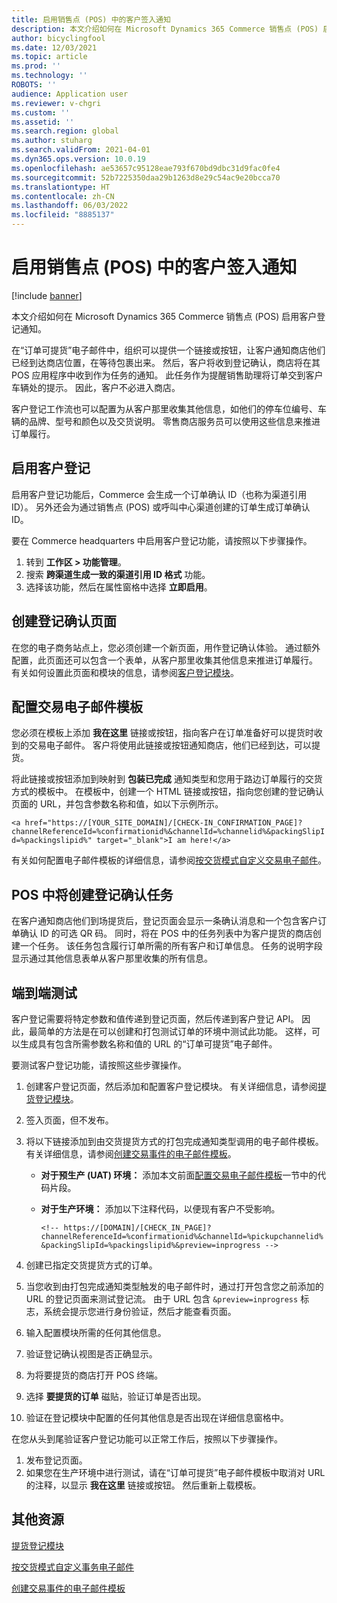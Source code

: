 ```yaml
---
title: 启用销售点 (POS) 中的客户签入通知
description: 本文介绍如何在 Microsoft Dynamics 365 Commerce 销售点 (POS) 启用客户登记通知。
author: bicyclingfool
ms.date: 12/03/2021
ms.topic: article
ms.prod: ''
ms.technology: ''
ROBOTS: ''
audience: Application user
ms.reviewer: v-chgri
ms.custom: ''
ms.assetid: ''
ms.search.region: global
ms.author: stuharg
ms.search.validFrom: 2021-04-01
ms.dyn365.ops.version: 10.0.19
ms.openlocfilehash: ae53657c95128eae793f670bd9dbc31d9fac0fe4
ms.sourcegitcommit: 52b7225350daa29b1263d8e29c54ac9e20bcca70
ms.translationtype: HT
ms.contentlocale: zh-CN
ms.lasthandoff: 06/03/2022
ms.locfileid: "8885137"
---
```

# <a name="enable-customer-check-in-notifications-in-point-of-sale-pos"></a>启用销售点 (POS) 中的客户签入通知

[!include [banner](includes/banner.md)]

本文介绍如何在 Microsoft Dynamics 365 Commerce 销售点 (POS) 启用客户登记通知。

在“订单可提货”电子邮件中，组织可以提供一个链接或按钮，让客户通知商店他们已经到达商店位置，在等待包裹出来。 然后，客户将收到登记确认，商店将在其 POS 应用程序中收到作为任务的通知。 此任务作为提醒销售助理将订单交到客户车辆处的提示。 因此，客户不必进入商店。

客户登记工作流也可以配置为从客户那里收集其他信息，如他们的停车位编号、车辆的品牌、型号和颜色以及交货说明。 零售商店服务员可以使用这些信息来推进订单履行。

## <a name="enable-customer-check-in"></a>启用客户登记

启用客户登记功能后，Commerce 会生成一个订单确认 ID（也称为渠道引用 ID）。 另外还会为通过销售点 (POS) 或呼叫中心渠道创建的订单生成订单确认 ID。 

要在 Commerce headquarters 中启用客户登记功能，请按照以下步骤操作。

1. 转到 **工作区 \> 功能管理**。
2. 搜索 **跨渠道生成一致的渠道引用 ID 格式** 功能。 
3. 选择该功能，然后在属性窗格中选择 **立即启用**。 

## <a name="create-a-check-in-confirmation-page"></a>创建登记确认页面

在您的电子商务站点上，您必须创建一个新页面，用作登记确认体验。 通过额外配置，此页面还可以包含一个表单，从客户那里收集其他信息来推进订单履行。 有关如何设置此页面和模块的信息，请参阅[客户登记模块](check-in-pickup-module.md)。

## <a name="configure-the-transactional-email-template"></a>配置交易电子邮件模板

您必须在模板上添加 **我在这里** 链接或按钮，指向客户在订单准备好可以提货时收到的交易电子邮件。 客户将使用此链接或按钮通知商店，他们已经到达，可以提货。 

将此链接或按钮添加到映射到 **包装已完成** 通知类型和您用于路边订单履行的交货方式的模板中。 在模板中，创建一个 HTML 链接或按钮，指向您创建的登记确认页面的 URL，并包含参数名称和值，如以下示例所示。

`<a href="https://[YOUR_SITE_DOMAIN]/[CHECK-IN_CONFIRMATION_PAGE]?channelReferenceId=%confirmationid%&channelId=%channelid%&packingSlipId=%packingslipid%" target="_blank">I am here!</a>`

有关如何配置电子邮件模板的详细信息，请参阅[按交货模式自定义交易电子邮件](customize-email-delivery-mode.md)。 

## <a name="a-check-in-confirmation-task-is-created-in-pos"></a>POS 中将创建登记确认任务

在客户通知商店他们到场提货后，登记页面会显示一条确认消息和一个包含客户订单确认 ID 的可选 QR 码。 同时，将在 POS 中的任务列表中为客户提货的商店创建一个任务。 该任务包含履行订单所需的所有客户和订单信息。 任务的说明字段显示通过其他信息表单从客户那里收集的所有信息。

## <a name="end-to-end-testing"></a>端到端测试

客户登记需要将特定参数和值传递到登记页面，然后传递到客户登记 API。 因此，最简单的方法是在可以创建和打包测试订单的环境中测试此功能。 这样，可以生成具有包含所需参数名称和值的 URL 的“订单可提货”电子邮件。

要测试客户登记功能，请按照这些步骤操作。

1. 创建客户登记页面，然后添加和配置客户登记模块。 有关详细信息，请参阅[提货登记模块](check-in-pickup-module.md)。 
1. 签入页面，但不发布。
1. 将以下链接添加到由交货提货方式的打包完成通知类型调用的电子邮件模板。 有关详细信息，请参阅[创建交易事件的电子邮件模板](email-templates-transactions.md)。

    - **对于预生产 (UAT) 环境：** 添加本文前面[配置交易电子邮件模板](#configure-the-transactional-email-template)一节中的代码片段。
    - **对于生产环境：** 添加以下注释代码，以便现有客户不受影响。

        `<!-- https://[DOMAIN]/[CHECK_IN_PAGE]?channelReferenceId=%confirmationid%&channelId=%pickupchannelid%&packingSlipId=%packingslipid%&preview=inprogress -->`

1. 创建已指定交货提货方式的订单。
1. 当您收到由打包完成通知类型触发的电子邮件时，通过打开包含您之前添加的 URL 的登记页面来测试登记流。 由于 URL 包含 `&preview=inprogress` 标志，系统会提示您进行身份验证，然后才能查看页面。
1. 输入配置模块所需的任何其他信息。
1. 验证登记确认视图是否正确显示。
1. 为将要提货的商店打开 POS 终端。
1. 选择 **要提货的订单** 磁贴，验证订单是否出现。
1. 验证在登记模块中配置的任何其他信息是否出现在详细信息窗格中。

在您从头到尾验证客户登记功能可以正常工作后，按照以下步骤操作。

1. 发布登记页面。
1. 如果您在生产环境中进行测试，请在“订单可提货”电子邮件模板中取消对 URL 的注释，以显示 **我在这里** 链接或按钮。 然后重新上载模板。

## <a name="additional-resources"></a>其他资源

[提货登记模块](check-in-pickup-module.md)

[按交货模式自定义事务电子邮件](customize-email-delivery-mode.md)

[创建交易事件的电子邮件模板](email-templates-transactions.md)
